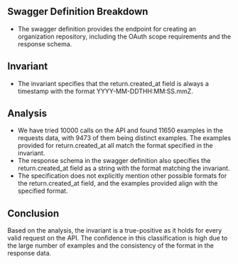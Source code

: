 ## Swagger Definition Breakdown
- The swagger definition provides the endpoint for creating an organization repository, including the OAuth scope requirements and the response schema.

## Invariant
- The invariant specifies that the return.created_at field is always a timestamp with the format YYYY-MM-DDTHH:MM:SS.mmZ.

## Analysis
- We have tried 10000 calls on the API and found 11650 examples in the requests data, with 9473 of them being distinct examples. The examples provided for return.created_at all match the format specified in the invariant.
- The response schema in the swagger definition also specifies the return.created_at field as a string with the format matching the invariant.
- The specification does not explicitly mention other possible formats for the return.created_at field, and the examples provided align with the specified format.

## Conclusion
Based on the analysis, the invariant is a true-positive as it holds for every valid request on the API. The confidence in this classification is high due to the large number of examples and the consistency of the format in the response data.
